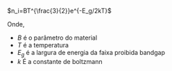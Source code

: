 $n_i=BT^{\frac{3}{2}}e^{-E_g/2kT}$

Onde, 
- $B$ é o parâmetro do material
- $T$ é a temperatura
- $E_g$ é a largura de energia da faixa proibida bandgap
- $k$ É a constante de boltzmann